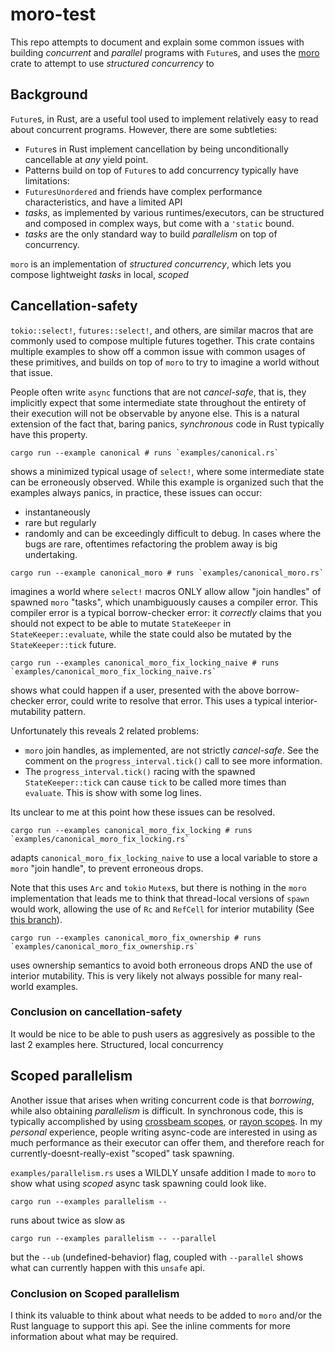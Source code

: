 # moro-test

This repo attempts to document and explain some common issues with
building _concurrent_ and _parallel_ programs with `Future`s, and
uses the [moro](https://github.com/nikomatsakis/moro) crate to
attempt to use _structured concurrency_ to 

## Background 

`Future`s, in Rust, are a useful tool used to implement
relatively easy to read about concurrent programs. However,
there are some subtleties:

- `Future`s in Rust implement cancellation by being unconditionally
cancellable at _any_ yield point.
- Patterns build on top of `Future`s to add concurrency typically have
limitations:
 - `FuturesUnordered` and friends have complex performance characteristics,
 and have a limited API
 - _tasks_, as implemented by various runtimes/executors, can be
 structured and composed in complex ways, but come with a `'static`
 bound.
 - _tasks_ are the only standard way to build _parallelism_ on top of
 concurrency.

`moro` is an implementation of _structured concurrency_, which lets you compose
lightweight _tasks_ in local, _scoped_ 


## Cancellation-safety
`tokio::select!`, `futures::select!`, and others, are similar macros that are
commonly used to compose multiple futures together. This crate contains multiple
examples to show off a common issue with common usages of these primitives, and
builds on top of `moro` to try to imagine a world without that issue.

People often write `async` functions that are not _cancel-safe_, that is, they
implicitly expect that some intermediate state throughout the entirety of their
execution will not be observable by anyone else. This is a natural extension
of the fact that, baring panics, _synchronous_ code in Rust typically have
this property.

```
cargo run --example canonical # runs `examples/canonical.rs`
```
shows a minimized typical usage of `select!`,
where some intermediate state can be erroneously observed. While this example is
organized such that the examples always panics, in practice, these issues can
occur:
- instantaneously
- rare but regularly
- randomly
and can be exceedingly difficult to debug. In cases where the bugs are rare,
oftentimes refactoring the problem away is big undertaking.

```
cargo run --example canonical_moro # runs `examples/canonical_moro.rs`
```
imagines a world where `select!` macros ONLY allow allow "join handles" of spawned
`moro` "tasks", which unambiguously causes a compiler error. This compiler error is
a typical borrow-checker error: it *correctly* claims that you should not
expect to be able to mutate `StateKeeper` in `StateKeeper::evaluate`, while
the state could also be mutated by the `StateKeeper::tick` future.

```
cargo run --examples canonical_moro_fix_locking_naive # runs `examples/canonical_moro_fix_locking_naive.rs`
```
shows what could happen if a user, presented with the above borrow-checker error,
could write to resolve that error. This uses a typical interior-mutability pattern.

Unfortunately this reveals 2 related problems:
- `moro` join handles, as implemented, are not strictly _cancel-safe_. See the comment
on the `progress_interval.tick()` call to see more information.
- The `progress_interval.tick()` racing with the spawned `StateKeeper::tick` can cause
`tick` to be called more times than `evaluate`. This is show with some log lines.

Its unclear to me at this point how these issues can be resolved.

```
cargo run --examples canonical_moro_fix_locking # runs `examples/canonical_moro_fix_locking.rs`
```
adapts `canonical_moro_fix_locking_naive` to use a local variable to store a
`moro` "join handle", to prevent erroneous drops.

Note that this uses `Arc` and `tokio` `Mutex`s, but there is nothing in the `moro` implementation
that leads me to think that thread-local versions of `spawn` would work, allowing the use
of `Rc` and `RefCell` for interior mutability
(See [this branch](https://github.com/guswynn/moro/tree/local)).

```
cargo run --examples canonical_moro_fix_ownership # runs `examples/canonical_moro_fix_ownership.rs`
```
uses ownership semantics to avoid both erroneous drops AND the use of interior mutability.
This is very likely not always possible for many real-world examples.

### Conclusion on cancellation-safety
It would be nice to be able to push users as aggresively as possible to the last 2 examples here.
Structured, local concurrency 


## Scoped parallelism
Another issue that arises when writing concurrent code is that _borrowing_,
while also obtaining _parallelism_ is difficult. In synchronous code, this
is typically accomplished by using
[crossbeam scopes](https://docs.rs/crossbeam/latest/crossbeam/fn.scope.html),
or [rayon scopes](https://docs.rs/rayon/latest/rayon/fn.scope.html). In my
_personal_ experience, people writing async-code are interested in
using as much performance as their executor can offer them, and therefore
reach for currently-doesnt-really-exist "scoped" task spawning.

`examples/parallelism.rs` uses a WILDLY unsafe addition I made to `moro` to show
what using _scoped_ async task spawning could look like.

```
cargo run --examples parallelism --
```
runs about twice as slow as
```
cargo run --examples parallelism -- --parallel
```
but the `--ub` (undefined-behavior) flag, coupled with `--parallel`
shows what can currently happen with this `unsafe` api.

### Conclusion on Scoped parallelism
I think its valuable to think about what needs to be added to `moro` and/or
the Rust language to support this api. See the inline comments for more
information about what may be required.
